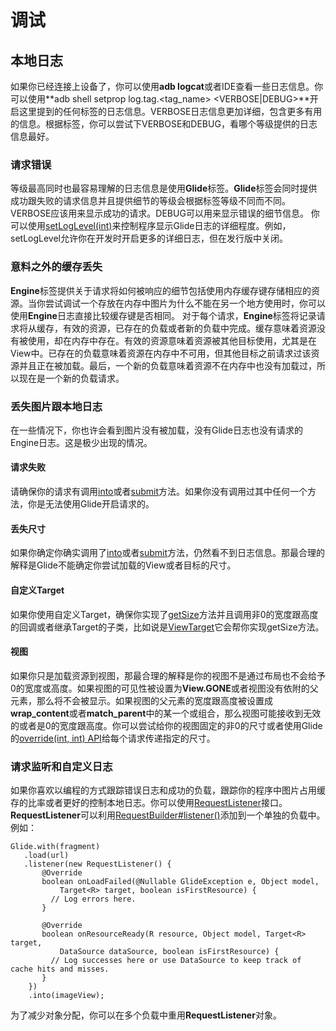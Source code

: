 # 调试
## 本地日志
如果你已经连接上设备了，你可以使用**adb logcat**或者IDE查看一些日志信息。你可以使用**adb shell setprop log.tag.<tag_name> <VERBOSE|DEBUG>**开启这里提到的任何标签的日志信息。VERBOSE日志信息更加详细，包含更多有用的信息。根据标签，你可以尝试下VERBOSE和DEBUG，看哪个等级提供的日志信息最好。
### 请求错误
等级最高同时也最容易理解的日志信息是使用**Glide**标签。**Glide**标签会同时提供成功跟失败的请求信息并且提供细节的等级会根据标签等级不同而不同。VERBOSE应该用来显示成功的请求。DEBUG可以用来显示错误的细节信息。
你可以使用[setLogLevel(int)]()来控制程序显示Glide日志的详细程度。例如，setLogLevel允许你在开发时开启更多的详细日志，但在发行版中关闭。
### 意料之外的缓存丢失
**Engine**标签提供关于请求将如何被响应的细节包括使用内存缓存键存储相应的资源。当你尝试调试一个存放在内存中图片为什么不能在另一个地方使用时，你可以使用**Engine**日志直接比较缓存键是否相同。
对于每个请求，**Engine**标签将记录请求将从缓存，有效的资源，已存在的负载或者新的负载中完成。缓存意味着资源没有被使用，却在内存中存在。有效的资源意味着资源被其他目标使用，尤其是在View中。已存在的负载意味着资源在内存中不可用，但其他目标之前请求过该资源并且正在被加载。最后，一个新的负载意味着资源不在内存中也没有加载过，所以现在是一个新的负载请求。
### 丢失图片跟本地日志
在一些情况下，你也许会看到图片没有被加载，没有Glide日志也没有请求的Engine日志。这是极少出现的情况。
#### 请求失败
请确保你的请求有调用[into]()或者[submit]()方法。如果你没有调用过其中任何一个方法，你是无法使用Glide开启请求的。
#### 丢失尺寸
如果你确定你确实调用了[into]()或者[submit]()方法，仍然看不到日志信息。那最合理的解释是Glide不能确定你尝试加载的View或者目标的尺寸。
#### 自定义Target
如果你使用自定义Target，确保你实现了[getSize]()方法并且调用非0的宽度跟高度的回调或者继承Target的子类，比如说是[ViewTarget]()它会帮你实现getSize方法。
#### 视图
如果你只是加载资源到视图，那最合理的解释是你的视图不是通过布局也不会给予0的宽度或高度。如果视图的可见性被设置为**View.GONE**或者视图没有依附的父元素，那么将不会被显示。如果视图的父元素的宽度跟高度被设置成**wrap_content**或者**match_parent**中的某一个或组合，那么视图可能接收到无效的或者是0的宽度跟高度。你可以尝试给你的视图固定的非0的尺寸或者使用Glide的[override(int, int) API]()给每个请求传递指定的尺寸。
### 请求监听和自定义日志
如果你喜欢以编程的方式跟踪错误日志和成功的负载，跟踪你的程序中图片占用缓存的比率或者更好的控制本地日志。你可以使用[RequestListener]()接口。**RequestListener**可以利用[RequestBuilder#listener()]()添加到一个单独的负载中。例如：
```
Glide.with(fragment)
   .load(url)
   .listener(new RequestListener() {
       @Override
       boolean onLoadFailed(@Nullable GlideException e, Object model,
           Target<R> target, boolean isFirstResource) {
         // Log errors here.
       }

       @Override
       boolean onResourceReady(R resource, Object model, Target<R> target,
           DataSource dataSource, boolean isFirstResource) {
         // Log successes here or use DataSource to keep track of cache hits and misses.
       }
    })
    .into(imageView);
```
为了减少对象分配，你可以在多个负载中重用**RequestListener**对象。






















